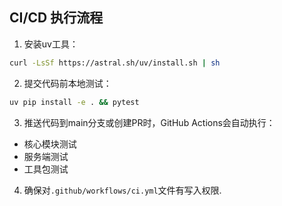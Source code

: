 ## CI/CD 执行流程

1. 安装uv工具：
```bash
curl -LsSf https://astral.sh/uv/install.sh | sh
```

2. 提交代码前本地测试：
```bash
uv pip install -e . && pytest
```

3. 推送代码到main分支或创建PR时，GitHub Actions会自动执行：
- 核心模块测试
- 服务端测试
- 工具包测试

4. 确保对`.github/workflows/ci.yml`文件有写入权限.